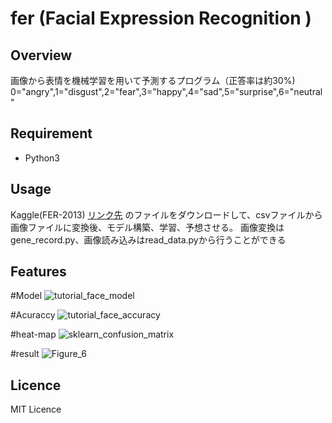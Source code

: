 # fer (Facial Expression Recognition )

## Overview 
画像から表情を機械学習を用いて予測するプログラム（正答率は約30%)
0="angry",1="disgust",2="fear",3="happy",4="sad",5="surprise",6="neutral"
## Requirement
- Python3

## Usage
Kaggle(FER-2013)
[リンク先](https://datarepository.wolframcloud.com/resources/FER-2013)
のファイルをダウンロードして、csvファイルから画像ファイルに変換後、モデル構築、学習、予想させる。
画像変換はgene\_record.py、画像読み込みはread\_data.pyから行うことができる

## Features

#Model
![tutorial_face_model](https://user-images.githubusercontent.com/44591782/108961875-4e53aa80-76bb-11eb-848d-0dd5d3b8cf83.png)

#Acuraccy
![tutorial_face_accuracy](https://user-images.githubusercontent.com/44591782/108962807-a0490000-76bc-11eb-822d-5d2bf7caf51a.png)

#heat-map
![sklearn_confusion_matrix](https://user-images.githubusercontent.com/44591782/108963697-cae78880-76bd-11eb-8e25-fc450bd197b5.png)

#result
![Figure_6](https://user-images.githubusercontent.com/44591782/108964641-1189b280-76bf-11eb-8379-9113624cc667.png)

## Licence
MIT Licence
